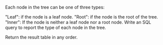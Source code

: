 Each node in the tree can be one of three types:

"Leaf": if the node is a leaf node.
"Root": if the node is the root of the tree.
"Inner": If the node is neither a leaf node nor a root node.
Write an SQL query to report the type of each node in the tree.

Return the result table in any order.
